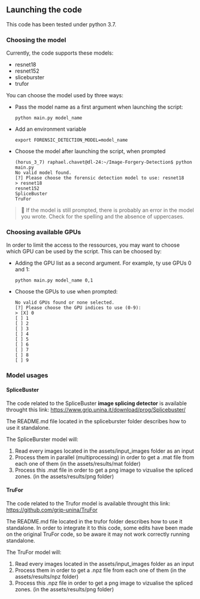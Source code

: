## Launching the code

This code has been tested under python 3.7.

### Choosing the model
Currently, the code supports these models:
* resnet18
* resnet152
* sliceburster
* trufor

You can choose the model used by three ways:
* Pass the model name as a first argument when launching the script:
    ````
    python main.py model_name
    `````
* Add an environment variable
    ````
    export FORENSIC_DETECTION_MODEL=model_name
    `````
* Choose the model after launching the script, when prompted
    ````
    (horus_3_7) raphael.chavet@dl-24:~/Image-Forgery-Detection$ python main.py
    No valid model found.
    [?] Please choose the forensic detection model to use: resnet18
    > resnet18
    resnet152
    SpliceBuster
    TruFor
    ````

> :wrench: If the model is still prompted, there is probably an error in the model you wrote. Check for the spelling and the absence of uppercases.

### Choosing available GPUs
In order to limit the access to the ressources, you may want to choose which GPU can be used by the script.
This can be choosed by:

* Adding the GPU list as a second argument. For example, ty use GPUs 0 and 1:
    ````
    python main.py model_name 0,1
    `````
* Choose the GPUs to use when prompted:
    ````
    No valid GPUs found or none selected.
    [?] Please choose the GPU indices to use (0-9): 
    > [X] 0
    [ ] 1
    [ ] 2
    [ ] 3
    [ ] 4
    [ ] 5
    [ ] 6
    [ ] 7
    [ ] 8
    [ ] 9
    ````

### Model usages

#### SpliceBuster

The code related to the SpliceBuster **image splicing detector** is available throught this link:
 https://www.grip.unina.it/download/prog/Splicebuster/

 The README.md file located in the spliceburster folder describes how to use it standalone.

The SpliceBurster model will:
1. Read every images located in the assets/input_images folder as an input
2. Process them in parallel (multiprocessing) in order to get a .mat file from each one of them (in the assets/results/mat folder)
3. Process this .mat file in order to get a png image to vizualise the spliced zones. (in the assets/results/png folder)


#### TruFor

The code related to the Trufor model is available throught this link:
 https://github.com/grip-unina/TruFor

 The README.md file located in the trufor folder describes how to use it standalone. In order to integrate it to this code, some edits have been made on the original TruFor code, so be aware it may not work correctly running standalone.

The TruFor model will:
1. Read every images located in the assets/input_images folder as an input
2. Process them in order to get a .npz file from each one of them (in the assets/results/npz folder)
3. Process this .npz file in order to get a png image to vizualise the spliced zones. (in the assets/results/png folder)